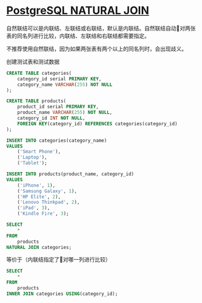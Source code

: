# [PostgreSQL NATURAL JOIN](http://www.postgresqltutorial.com/postgresql-natural-join/)

自然联结可以是内联结、左联结或右联结，默认是内联结。自然联结自动对两张表的同名列进行比较，内联结、左联结和右联结都需要指定。

不推荐使用自然联结，因为如果两张表有两个以上的同名列时，会出现歧义。

创建测试表和测试数据

```sql
CREATE TABLE categories(
    category_id serial PRIMARY KEY,
    category_name VARCHAR(255) NOT NULL
);

CREATE TABLE products(
    product_id serial PRIMARY KEY,
    product_name VARCHAR(255) NOT NULL,
    category_id INT NOT NULL,
    FOREIGN KEY(category_id) REFERENCES categories(category_id)
);

INSERT INTO categories(category_name)
VALUES
    ('Smart Phone'),
    ('Laptop'),
    ('Tablet');

INSERT INTO products(product_name, category_id)
VALUES
    ('iPhone', 1),
    ('Samsung Galaxy', 1),
    ('HP Elite', 2),
    ('Lenovo Thinkpad', 2),
    ('iPad', 3),
    ('Kindle Fire', 3);
```

```sql
SELECT
    *
FROM
    products
NATURAL JOIN categories;
```

等价于（内联结指定了对哪一列进行比较）

```sql
SELECT
    *
FROM
    products
INNER JOIN categories USING(category_id);
```